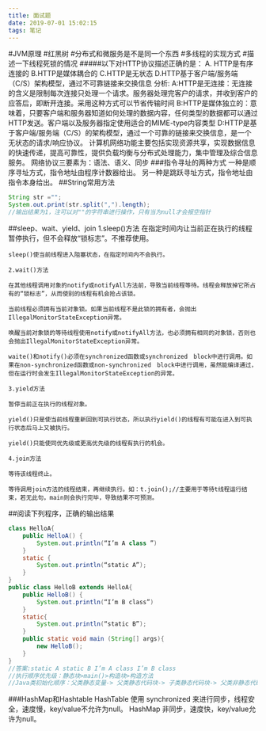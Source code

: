 ```yaml
---
title: 面试题
date: 2019-07-01 15:02:15
tags: 笔记
---
```


#JVM原理
#红黑树
#分布式和微服务是不是同一个东西
#多线程的实现方式
#描述一下线程死锁的情况
#####以下对HTTP协议描述正确的是：
    A. HTTP是有序连接的
    B.HTTP是媒体耦合的
    C.HTTP是无状态
    D.HTTP基于客户端/服务端（C/S）架构模型，通过不可靠链接来交换信息
    分析:
    A:HTTP是无连接：无连接的含义是限制每次连接只处理一个请求。服务器处理完客户的请求，并收到客户的应答后，即断开连接。采用这种方式可以节省传输时间
    B:HTTP是媒体独立的：意味着，只要客户端和服务器知道如何处理的数据内容，任何类型的数据都可以通过HTTP发送。客户端以及服务器指定使用适合的MIME-type内容类型
    D:HTTP是基于客户端/服务端（C/S）的架构模型，通过一个可靠的链接来交换信息，是一个无状态的请求/响应协议。
计算机网络功能主要包括实现资源共享，实现数据信息的快速传递，提高可靠性，提供负载均衡与分布式处理能力，集中管理及综合信息服务。
网络协议三要素为：语法、语义、同步
###指令寻址的两种方式
    一种是顺序寻址方式，指令地址由程序计数器给出。
    另一种是跳跃寻址方式，指令地址由指令本身给出。
##String常用方法
```java
String str ="";
System.out.print(str.split(",").length);
//输出结果为1，注可以对""的字符串进行操作，只有当为null才会报空指针
```
##sleep、wait、yield、join
    1.sleep()方法
    在指定时间内让当前正在执行的线程暂停执行，但不会释放“锁标志”。不推荐使用。
    
    sleep()使当前线程进入阻塞状态，在指定时间内不会执行。
    
    2.wait()方法
    
    在其他线程调用对象的notify或notifyAll方法前，导致当前线程等待。线程会释放掉它所占有的“锁标志”，从而使别的线程有机会抢占该锁。
    
    当前线程必须拥有当前对象锁。如果当前线程不是此锁的拥有者，会抛出IllegalMonitorStateException异常。
    
    唤醒当前对象锁的等待线程使用notify或notifyAll方法，也必须拥有相同的对象锁，否则也会抛出IllegalMonitorStateException异常。
    
    waite()和notify()必须在synchronized函数或synchronized　block中进行调用。如果在non-synchronized函数或non-synchronized　block中进行调用，虽然能编译通过，但在运行时会发生IllegalMonitorStateException的异常。
    
    3.yield方法 
    
    暂停当前正在执行的线程对象。
    
    yield()只是使当前线程重新回到可执行状态，所以执行yield()的线程有可能在进入到可执行状态后马上又被执行。
    
    yield()只能使同优先级或更高优先级的线程有执行的机会。 
    
    4.join方法
    
    等待该线程终止。
    
    等待调用join方法的线程结束，再继续执行。如：t.join();//主要用于等待t线程运行结束，若无此句，main则会执行完毕，导致结果不可预测。
##阅读下列程序，正确的输出结果
```java
class HelloA{
    public HelloA() {
        System.out.println(“I’m A class ”)
    }
    static {
        System.out.println(“static A”);
    }
}
public class HelloB extends HelloA{
    public HelloB() {
        System.out.println(“I’m B class”)
    }
    static{
        System.out.println(“static B”);
    }
    public static void main (String[] args){
        new HelloB();
    }
}
//答案:static A static B I’m A class I’m B class
//执行顺序优先级：静态块>main()>构造块>构造方法
//Java类初始化顺序：父类静态变量-> 父类静态代码块-> 子类静态代码块-> 父类非静态代码块 ->父类构造函数 ->子类非静态代变量 ->子类非静态代码块-> 子类构造器
```
###HashMap和Hashtable
    HashTable 使用 synchronized 来进行同步，线程安全，速度慢，key/value不允许为null。
    HashMap 非同步，速度快，key/value允许为null。

